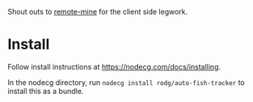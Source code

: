 Shout outs to [remote-mine](https://github.com/remote-mine) for the client side legwork. 

# Install
Follow install instructions at https://nodecg.com/docs/installing. 

In the nodecg directory, run `nodecg install rodg/auto-fish-tracker` to install this as a bundle. 
